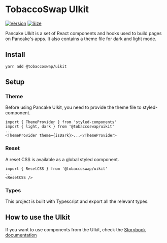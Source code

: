 # TobaccoSwap UIkit

[![Version](https://img.shields.io/npm/v/@tobaccoswap/uikit)](https://www.npmjs.com/package/@tobaccoswap/uikit) [![Size](https://img.shields.io/bundlephobia/min/@tobaccoswap/uikit)](https://www.npmjs.com/package/@tobaccoswap/uikit)

Pancake UIkit is a set of React components and hooks used to build pages on Pancake's apps. It also contains a theme file for dark and light mode.

## Install

`yarn add @tobaccoswap/uikit`

## Setup

### Theme

Before using Pancake UIkit, you need to provide the theme file to styled-component.

```
import { ThemeProvider } from 'styled-components'
import { light, dark } from '@tobaccoswap/uikit'
...
<ThemeProvider theme={isDark}>...</ThemeProvider>
```

### Reset

A reset CSS is available as a global styled component.

```
import { ResetCSS } from '@tobaccoswap/uikit'
...
<ResetCSS />
```

### Types

This project is built with Typescript and export all the relevant types.

## How to use the UIkit

If you want to use components from the UIkit, check the [Storybook documentation](https://pancakeswap.github.io/pancake-uikit/)
